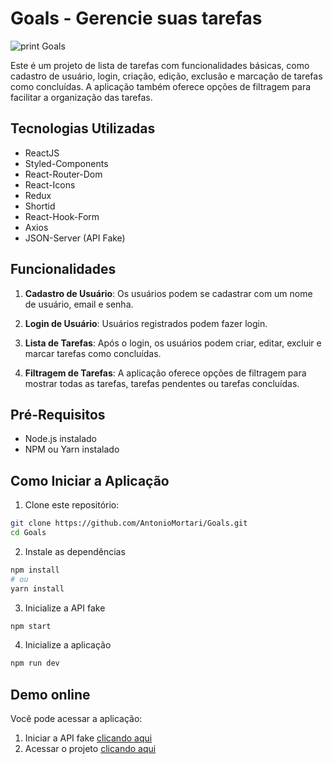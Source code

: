 # Goals - Gerencie suas tarefas

![print Goals](https://github.com/AntonioMortari/Goals/assets/113060294/d81dffd3-fc2f-4e03-aa36-c78c2ff93a37)

Este é um projeto de lista de tarefas com funcionalidades básicas, como cadastro de usuário, login, criação, edição, exclusão e marcação de tarefas como concluídas. A aplicação também oferece opções de filtragem para facilitar a organização das tarefas.

## Tecnologias Utilizadas

- ReactJS
- Styled-Components
- React-Router-Dom
- React-Icons
- Redux
- Shortid
- React-Hook-Form
- Axios
- JSON-Server (API Fake)

## Funcionalidades

1. **Cadastro de Usuário**: Os usuários podem se cadastrar com um nome de usuário, email e senha.

2. **Login de Usuário**: Usuários registrados podem fazer login.

3. **Lista de Tarefas**: Após o login, os usuários podem criar, editar, excluir e marcar tarefas como concluídas.

4. **Filtragem de Tarefas**: A aplicação oferece opções de filtragem para mostrar todas as tarefas, tarefas pendentes ou tarefas concluídas.

## Pré-Requisitos

- Node.js instalado
- NPM ou Yarn instalado

## Como Iniciar a Aplicação

1. Clone este repositório:

```bash
git clone https://github.com/AntonioMortari/Goals.git
cd Goals
```
2. Instale as dependências
```bash
npm install
# ou
yarn install
```

3. Inicialize a API fake
```bash
npm start
```

4. Inicialize a aplicação
```bash
npm run dev
```

## Demo online
Você pode acessar a aplicação:
1. Iniciar a API fake [clicando aqui](https://goals-8h4u.onrender.com/)
2. Acessar o projeto [clicando aqui](https://goals-lovat.vercel.app/)



